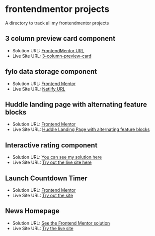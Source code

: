 # frontendmentor projects 
A directory to track all my frontendmentor projects
## 3 column preview card component
- Solution URL: [FrontendMentor URL](https://www.frontendmentor.io/solutions/3column-preview-card-component-QcqW5NEA4x)
- Live Site URL: [3-column-preview-card](https://3-column-preview-card-component-amt.netlify.app/)
## fylo data storage component
- Solution URL: [Frontend Mentor](https://www.frontendmentor.io/solutions/fylo-data-storage-component-fsvC0xYMsu)
- Live Site URL: [Netlify URL](https://fylo-data-storage-component-amt.netlify.app/)
## Huddle landing page with alternating feature blocks
- Solution URL: [Frontend Mentor](https://www.frontendmentor.io/solutions/responsive-huddle-landing-page-gC37_BnXc1)
- Live Site URL: [Huddle Landing Page with alternating feature blocks](https://huddle-landing-alternative.netlify.app/)
## Interactive rating component
- Solution URL: [You can see my solution here](https://www.frontendmentor.io/solutions/interactive-rating-component-T1WlEkzZnp)
- Live Site URL: [Try out the live site here](https://interactive-rating-component-amt.netlify.app/)
## Launch Countdown Timer
- Solution URL: [Frontend Mentor](https://www.frontendmentor.io/solutions/launch-countdown-timer-responsive-kbGVDNYhs3)
- Live Site URL: [Try out the site](https://launch-countdown-timer-amt.netlify.app/)
## News Homepage
- Solution URL: [See the Frontend Mentor solution](https://www.frontendmentor.io/solutions/responsive-news-homepage-SI4EqbOAzj)
- Live Site URL: [Try the live site](https://news-homepage-amt.netlify.app/)
